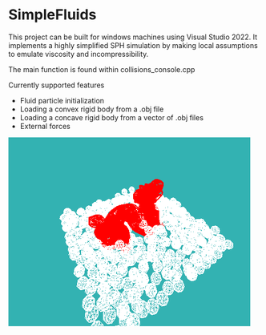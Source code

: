 # SimpleFluids

This project can be built for windows machines using Visual Studio 2022. It implements a highly simplified SPH simulation by making local assumptions to emulate viscosity and incompressibility. 

The main function is found within collisions_console.cpp

Currently supported features

 - Fluid particle initialization
 - Loading a convex rigid body from a .obj file
 - Loading a concave rigid body from a vector of .obj files
 - External forces

![image info](./sim.png)